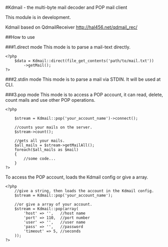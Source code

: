 #Kdmail - the multi-byte mail decoder and POP mail client

This module is in development.

Kdmail based on QdmailReceiver
http://hal456.net/qdmail_rec/


##How to use

###1.direct mode
This mode is to parse a mail-text directly.

	<?php
		$data = Kdmail::direct(file_get_contents('path/to/mail.txt'))
			->getMail();
	?>

###2.stdin mode
This mode is to parse a mail via STDIN. It will be used at CLI.

###3.pop mode
This mode is to access a POP account, it can read, delete, count mails and use other POP operations.

	<?php
		
		$stream = Kdmail::pop('your_account_name')->connect();
		
		//counts your mails on the server.
		$stream->count();
		
		//gets all your mails.
		$all_mails = $stream->getMailAll();
		foreach($all_mails as $mail)
		{
			//some code...
		}
	?>

To access the POP account, loads the Kdmail config or give a array.

	<?php
		//give a string, then loads the account in the Kdmail config.
		$stream = Kdmail::pop('your_account_name');
		
		//or give a array of your account.
		$stream = Kdmail::pop(array(
			'host' => '',	//host name
			'port' => 110,	//port number
			'user' => '',	//user name
			'pass' => '',	//password
			'timeout' => 5, //seconds
		));
	?>